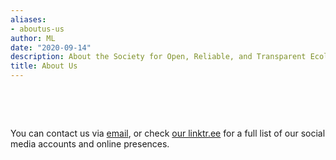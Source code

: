```yaml
---
aliases:
- aboutus-us
author: ML
date: "2020-09-14"
description: About the Society for Open, Reliable, and Transparent Ecology and Evolutionary biology (SORTEE)
title: About Us
---
```



&nbsp;

&nbsp;

You can contact us via [email](mailto:sortecoevo@gmail.com), or check [our linktr.ee](https://linktr.ee/sortecoevo) for a full list of our social media accounts and online presences.    

&nbsp;

&nbsp;
